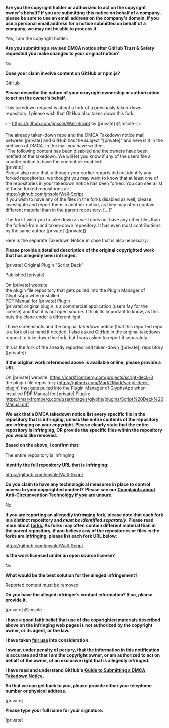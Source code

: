 **Are you the copyright holder or authorized to act on the copyright owner's behalf? If you are submitting this notice on behalf of a company, please be sure to use an email address on the company's domain. If you use a personal email address for a notice submitted on behalf of a company, we may not be able to process it.**

Yes, I am the copyright holder.

**Are you submitting a revised DMCA notice after GitHub Trust & Safety requested you make changes to your original notice?**

No

**Does your claim involve content on GitHub or npm.js?**

GitHub

**Please describe the nature of your copyright ownership or authorization to act on the owner's behalf.**

This takedown request is about a fork of a previously taken-down repository. I please wish that GitHub also takes down this fork:

👉 https://github.com/jmsole/Wall-Script by [private] @jmsole 👈

The already taken-down repo and the DMCA Takedown notice mail between [private] and GitHub has the subject "[private]" and here is it in the archives of DMCA. In the mail you have written:  
"The following content has been disabled and the owners have been notified of the takedown. We will let you know if any of the users file a counter notice to have the content re-enabled:  
[private]  
Please also note that, although your earlier reports did not identify any forked repositories, we thought you may want to know that at least one of the repositories in your takedown notice has been forked. You can see a list of those forked repositories at:  
https://github.com/jmsole/Wall-Script  
If you wish to have any of the files in the forks disabled as well, please investigate and report them in another notice, as they may often contain different material than in the parent repository. [...]"  

The fork I wish you to take down as well does not have any other files than the forked-from and taken-down repository. It has even most contributions by the same author [private]
([private]).

Here is the separate Takedown Notice in case that is also necessary:

**Please provide a detailed description of the original copyrighted work that has allegedly been infringed.**

[private] Original Plugin "Script Deck"

Published [private]

On [private] website  
the plugin file repository that gets pulled into the Plugin Manager of GlyphsApp when installed  
PDF Manual for [private] Plugin  
[private] original plugin is a commercial application (users fay for the license) and that it is not open source. I think its important to know, as this puts the clone under a different light.

I have screenshots and the original takedown notice (that this reported repo is a fork of) at hand if needed. I also asked GitHub in the original takedown request to take down the fork, but I was asked to report it separately.

this is the fork of the already reported and taken-down ([private]) repository ([private])

**If the original work referenced above is available online, please provide a URL.**

On [private] website: https://markfromberg.com/projects/script-deck-3  
the plugin file repository (https://github.com/Mark2Mark/script-deck-plugin) that gets pulled into the Plugin Manager of GlyphsApp when installed
PDF Manual for [private] Plugin: https://markfromberg.com/user/images/glyphs/plugins/Script%20Deck%20Manual.pdf

**We ask that a DMCA takedown notice list every specific file in the repository that is infringing, unless the entire contents of the repository are infringing on your copyright. Please clearly state that the entire repository is infringing, OR provide the specific files within the repository you would like removed.**

**Based on the above, I confirm that:**

The entire repository is infringing

**Identify the full repository URL that is infringing:**

https://github.com/jmsole/Wall-Script

**Do you claim to have any technological measures in place to control access to your copyrighted content? Please see our <a href="https://docs.github.com/articles/guide-to-submitting-a-dmca-takedown-notice#complaints-about-anti-circumvention-technology">Complaints about Anti-Circumvention Technology</a> if you are unsure.**

No

**If you are reporting an allegedly infringing fork, please note that each fork is a distinct repository and <i>must be identified separately</i>. Please read more about <a href="https://docs.github.com/articles/dmca-takedown-policy#b-what-about-forks-or-whats-a-fork">forks.</a> As forks may often contain different material than in the parent repository, if you believe any of the repositories or files in the forks are infringing, please list each fork URL below:**

https://github.com/jmsole/Wall-Script

**Is the work licensed under an open source license?**

No

**What would be the best solution for the alleged infringement?**

Reported content must be removed

**Do you have the alleged infringer’s contact information? If so, please provide it.**

[private] @jmsole

**I have a good faith belief that use of the copyrighted materials described above on the infringing web pages is not authorized by the copyright owner, or its agent, or the law.**

**I have taken <a href="https://www.lumendatabase.org/topics/22">fair use</a> into consideration.**

**I swear, under penalty of perjury, that the information in this notification is accurate and that I am the copyright owner, or am authorized to act on behalf of the owner, of an exclusive right that is allegedly infringed.**

**I have read and understand GitHub's <a href="https://docs.github.com/articles/guide-to-submitting-a-dmca-takedown-notice/">Guide to Submitting a DMCA Takedown Notice</a>.**

**So that we can get back to you, please provide either your telephone number or physical address.**

[private]

**Please type your full name for your signature.**

[private]
